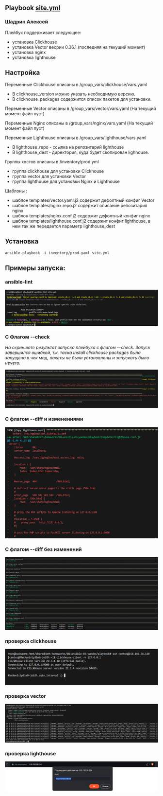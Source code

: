 ## Playbook [site.yml](./site.yml) 

### Шадрин Алексей

Плейбук поддерживает следующее:

- установка Clickhouse 
- установка Vector весрии 0.36.1 (последняя на текущий момент)
- установка nginx
- установка lighthouse

## Настройка

Переменные Clickhouse описаны в /group_vars/clickhouse/vars.yaml

- В clickhouse_version можно указать необходимую версию.
- В clickhouse_packages содержится список пакетов для установки.

Переменные Vector описаны в /group_vars/vector/vars.yaml (На текущий момент файл пуст)

Переменные Nginx описаны в /group_vars/nginx/vars.yaml (На текущий момент файл пуст)

Переменные Lighthouse описаны в /group_vars/lighthouse/vars.yaml

- В lighthouse_repo - ссылка на репозитарий lighthouse
- В lighthouse_dest - директория, куда будет скопирован lighhouse. 

Группы хостов описаны в /inventory/prod.yml

- группа clickhouse для установки Clickhouse
- группа vector для установки Vector
- группа lighthouse для установки Nginx и Lighthouse

Шаблоны :

- шаблон templates/vector.yaml.j2 содержит дефолтный конфиг Vector
- шаблон templates/nginx.repo.j2 содержит описание репозитария nginx
- шаблон templates/nginx.conf.j2 содержит дефолтный конфиг nginx
- шаблон templates/lighthouse.conf.j2 содержит конфиг lighthouse, в нем так же передается параметр lighthouse_dest

## Установка 

```
ansible-playbook -i inventory/prod.yaml site.yml
```

## Примеры запуска:

### ansible-lint 

![](../files/1.png)

### С Флагом --check

*На скриншоте результат запуска плейбука с флагом --check. Запуск завершился ошибкой, т.к. таска Install clickhouse packages была запущена в чек мод, пакеты не были установлены и запускать было нечего.*

![](../files/2.png)

### С флагом --diff и изменениями

![](../files/3.png)


### С флагом --diff без изменений

![](../files/4.png)

### проверка clickhouse

![](../files/5.png)

### проверка vector

![](../files/6.png)

### проверка lighthouse

![](../files/7.png)